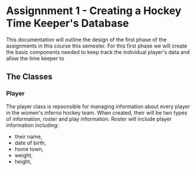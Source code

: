# Assignnment 1 -  Creating a Hockey Time Keeper's Database

This documentation will outline the design of the first phase of the assignments in this course this semester. 
For this first phase we will create the basic components needed to keep track the individual player's data 
and allow the time keeper to 

## The Classes

### Player

The player class is repsonsible for managing information about every player in the women's inferno hockey team. 
When created, their will be two types of information, roster and play information. Roster will include player information including:
* their name,
* date of birth,
* home town,
* weight,
* height,
